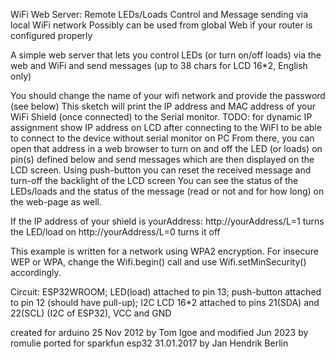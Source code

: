  WiFi Web Server: Remote LEDs/Loads Control and Message sending via local WiFi network
 Possibly can be used from global Web if your router is configured properly
 
 A simple web server that lets you control LEDs (or turn on/off loads) via the web and WiFi and send messages (up to 38 chars for LCD 16*2, English only)
 
 You should change the name of your wifi network and provide the password (see below)
 This sketch will print the IP address and MAC address of your WiFi Shield (once connected) to the Serial monitor.
 TODO: for dynamic IP assignment show IP address on LCD after connecting to the WiFI to be able to connect to the device without serial monitor on PC
 From there, you can open that address in a web browser to turn on and off the LED (or loads) on pin(s) defined below
 and send messages which are then displayed on the LCD screen.
 Using push-button you can reset the received message and turn-off the backlight of the LCD screen
 You can see the status of the LEDs/loads and the status of the message (read or not and for how long) on the web-page as well.

 If the IP address of your shield is yourAddress:
 http://yourAddress/L=1 turns the LED/load on
 http://yourAddress/L=0 turns it off

 This example is written for a network using WPA2 encryption. For insecure
 WEP or WPA, change the Wifi.begin() call and use Wifi.setMinSecurity() accordingly.

 Circuit:
 ESP32WROOM;
 LED(load) attached to pin 13;
 push-button attached to pin 12 (should have pull-up);
 I2C LCD 16*2 attached to pins 21(SDA) and 22(SCL) (I2C of ESP32), VCC and GND

created for arduino 25 Nov 2012 by Tom Igoe and modified Jun 2023 by romulie
ported for sparkfun esp32  31.01.2017 by Jan Hendrik Berlin
